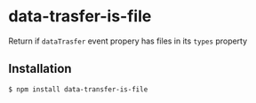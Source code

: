 data-trasfer-is-file
====================
Return if `dataTrasfer` event propery has files in its `types` property

Installation
------------

``` bash
$ npm install data-transfer-is-file
```